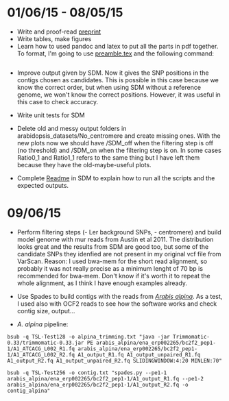 01/06/15 - 08/05/15
===

- Write and proof-read [preprint](https://github.com/pilarcormo/Preprint)
- Write tables, make figures
- Learn how to used pandoc and latex to put all the parts in pdf together. To format, I'm going to use [preamble.tex](https://github.com/pilarcormo/Preprint/blob/master/preamble.tex) and the following command:

```pandoc --latex-engine=xelatex -H preamble.tex -V fontsize=12pt -V documentclass:article -V papersize:a4paper -V classoption:openright Tables.md -o "tables.pdf"
```

- Improve output given by SDM. Now it gives the SNP positions in the contigs chosen as candidates. This is possible in this case because we know the correct order, but when using SDM without a reference genome, we won't know the correct positions. However, it was useful in this case to check accuracy.

- Write unit tests for SDM 
- Delete old and messy output folders in arabidopsis_datasets/No_centromere and create missing ones. With the new plots now we should have /SDM_off when the filtering step is off (no threshold) and /SDM_on when the filtering step is on. In some cases Ratio0_1 and Ratio1_1 refers to the same thing but I have left them because they have the old-maybe-useful plots. 
- Complete [Readme](https://github.com/pilarcormo/SNP_distribution_method/blob/master/README.md) in SDM to explain how to run all the scripts and the expected outputs. 


09/06/15
===

- Perform filtering steps (- Ler background SNPs, - centromere) and build model genome with mur reads from Austin et al 2011. The distribution looks great and the results from SDM are good too, but some of the candidate SNPs they idenfied are not present in my original vcf file from VarScan. Reason: I used bwa-mem for the short read alignment, so probably it was not really precise as a minimum lenght of 70 bp is recommended for bwa-mem. Don't know if it's worth it to repeat the whole alignment, as I think I have enough examples already.

- Use Spades to build contigs with the reads from [*Arabis alpina*](http://www.nature.com/nbt/journal/v31/n4/full/nbt.2515.html). As a test, I used also with OCF2 reads to see how the software works and check contig size, output...

- *A. alpina* pipeline:


``bsub -q TSL-Test128 -o alpina_trimming.txt "java -jar Trimmomatic-0.33/trimmomatic-0.33.jar PE arabis_alpina/ena_erp002265/bc2f2_pep1-1/A1_ATCACG_L002_R1.fq arabis_alpina/ena_erp002265/bc2f2_pep1-1/A1_ATCACG_L002_R2.fq A1_output_R1.fq A1_output_unpaired_R1.fq A1_output_R2.fq A1_output_unpaired_R2.fq SLIDINGWINDOW:4:20 MINLEN:70"``

``bsub -q TSL-Test256 -o contig.txt "spades.py --pe1-1 arabis_alpina/ena_erp002265/bc2f2_pep1-1/A1_output_R1.fq --pe1-2 arabis_alpina/ena_erp002265/bc2f2_pep1-1/A1_output_R2.fq -o contig_alpina"``






